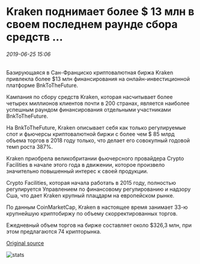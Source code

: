 # Kraken поднимает более $ 13 млн в своем последнем раунде сбора средств ...

###### 2019-06-25 15:06

Базирующаяся в Сан-Франциско криптовалютная биржа Kraken привлекла более $13 млн финансирования на онлайн-инвестиционной платформе BnkToTheFuture.

Кампания по сбору средств Kraken, которая насчитывает более четырех миллионов клиентов почти в 200 странах, является наиболее успешным раундом финансирования отдельными участниками BnkToTheFuture.

На BnkToTheFuture, Kraken описывает себя как только регулируемые спот и фьючерсы криптовалютной биржи с более чем $ 85 млрд объема торгов в 2018 году только, что делает его совокупный годовой темп роста 387%.

Kraken приобрела великобритании фьючерсного провайдера Crypto Facilities в начале этого года в движении, которое произвело значительно повышенный интерес к своей продукции.

Crypto Facilities, которая начала работать в 2015 году, полностью регулируется Управлением по финансовому регулированию и надзору Сша, что дает Kraken крупный плацдарм на европейском рынке.

По данным CoinMarketCap, Kraken в настоящее время занимает 33-ю крупнейшую криптобиржу по объему скорректированных торгов.

Ежедневный объем торгов на бирже составляет около $326,3 млн, при этом предлагаются 74 крипторынка.

[Original source](https://cointelegraph.com/news/kraken-raises-over-13-million-in-its-latest-fundraising-round)

![stats](https://c.statcounter.com/11760860/0/a89fa40b/1/ "stats")